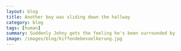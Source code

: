 ```yaml
---
layout: blog
title: Another boy was sliding down the hallway
category: blog
tags: [human]  
summary: Suddenly Johny gets the feeling he's been surrounded by
image: /images/blog/kiffendebevoelkerung.jpg
---
```

